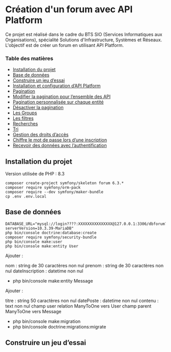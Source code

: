 # Création d'un forum avec API Platform

Ce projet est réalisé dans le cadre du BTS SIO (Services Informatiques aux Organisations), spécialité Solutions d'Infrastructure, Systèmes et Réseaux. L'objectif est de créer un forum en utilisant API Platform.

### Table des matières

- [Installation du projet](#installation-du-projet)
- [Base de données](#base-de-données)
- [Construire un jeu d’essai](#construire-un-jeu-d’essai)
- [Installation et configuration d’API Platform](#installation-et-configuration-d’api-platform)
- [Pagination](#pagination)
- [Modifier la pagination pour l’ensemble des API](#modifier-la-pagination-pour-l’ensemble-des-api)
- [Pagination personnalisée sur chaque entité](#pagination-personnalisée-sur-chaque-entité)
- [Désactiver la pagination](#désactiver-la-pagination)
- [Les Groups](#les-groups)
- [Les filtres](#les-filtres)
- [Recherches](#recherches)
- [Tri](#tri)
- [Gestion des droits d’accès](#gestion-des-droits-d’accès)
- [Chiffre le mot de passe lors d’une inscription](#chiffre-le-mot-de-passe-lors-d’une-inscription)
- [Recevoir des données avec l’authentification](#recevoir-des-données-avec-l’authentification)

## Installation du projet

Version utilisée de PHP : 8.3

```
composer create-project symfony/skeleton forum 6.3.*
composer require symfony/orm-pack
composer require --dev symfony/maker-bundle
cp .env .env.local
```

## Base de données

```
DATABASE_URL="mysql://login????:XXXXXXXXXXXXXXX@127.0.0.1:3306/dbforum?serverVersion=10.3.39-MariaDB"
php bin/console doctrine:database:create
composer require symfony/security-bundle
php bin/console make:user
php bin/console make:entity User
```

Ajouter :

nom : string de 30 caractères non nul
prenom : string de 30 caractères non nul
dateInscription : datetime non nul

- php bin/console make:entity Message

Ajouter :

titre : string 50 caractères non nul
datePoste : datetime non nul
contenu : text non nul
champ user relation ManyToOne vers User
champ parent ManyToOne vers Message

- php bin/console make:migration
- php bin/console doctrine:migrations:migrate

## Construire un jeu d’essai
